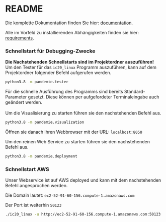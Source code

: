 # README
Die komplette Dokumentation finden Sie hier: [documentation](documents/documentation.md).

Alle im Vorfeld zu installierenden Abhängigkeiten finden sie hier: [requirements](requirements.txt).

### Schnellstart für Debugging-Zwecke

**Die Nachstehenden Schnellstarts sind im Projektordner auszuführen!**<br>
Um den Tester für das `ic20_linux` Programm auszuführen, kann auf dem Projektordner folgender Befehl aufgerufen werden.
```bash
python3.8 -m pandemie.tester
```
Für die schnelle Ausführung des Programms sind bereits Standard-Parameter gesetzt. Diese können per aufgefordeter
Terminaleingabe auch geändert werden.
<br><br>
Um die Visualisierung zu starten führen sie den nachstehenden Befehl aus.
```bash
python3.8 -m pandemie.visualization
```
Öffnen sie danach ihren Webbrowser mit der URL: `localhost:8050`

Um den reinen Web Service zu starten führen sie den nachstehenden Befehl aus.
```bash
python3.8 -m pandemie.deployment
```

### Schnellstart AWS
Unser Webservice ist auf AWS deployed und kann mit dem nachstehenden Befehl angesprochen werden.

Die Domain lautet: `ec2-52-91-60-156.compute-1.amazonaws.com`

Der Port ist weiterhin `50123`
```bash
./ic20_linux -u http://ec2-52-91-60-156.compute-1.amazonaws.com:50123
```